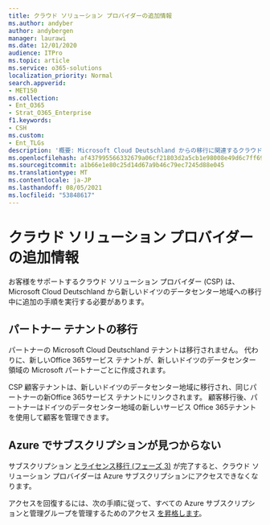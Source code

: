 ```yaml
---
title: クラウド ソリューション プロバイダーの追加情報
ms.author: andyber
author: andybergen
manager: laurawi
ms.date: 12/01/2020
audience: ITPro
ms.topic: article
ms.service: o365-solutions
localization_priority: Normal
search.appverid:
- MET150
ms.collection:
- Ent_O365
- Strat_O365_Enterprise
f1.keywords:
- CSH
ms.custom:
- Ent_TLGs
description: '概要: Microsoft Cloud Deutschland からの移行に関連するクラウド ソリューション プロバイダーの追加情報。'
ms.openlocfilehash: af437995566332679a06cf21803d2a5cb1e98008e49d6c7ff6927cf106abb2a9
ms.sourcegitcommit: a1b66e1e80c25d14d67a9b46c79ec7245d88e045
ms.translationtype: MT
ms.contentlocale: ja-JP
ms.lasthandoff: 08/05/2021
ms.locfileid: "53848617"
---
```

# <a name="additional-information-for-cloud-solution-providers"></a>クラウド ソリューション プロバイダーの追加情報

お客様をサポートするクラウド ソリューション プロバイダー (CSP) は、Microsoft Cloud Deutschland から新しいドイツのデータセンター地域への移行中に追加の手順を実行する必要があります。

## <a name="partner-tenant-migration"></a>パートナー テナントの移行

パートナーの Microsoft Cloud Deutschland テナントは移行されません。 代わりに、新しいOffice 365サービス テナントが、新しいドイツのデータセンター領域の Microsoft パートナーごとに作成されます。

CSP 顧客テナントは、新しいドイツのデータセンター地域に移行され、同じパートナーの新Office 365サービス テナントにリンクされます。 顧客移行後、パートナーはドイツのデータセンター地域の新しいサービス Office 365テナントを使用して顧客を管理できます。

## <a name="missing-subscriptions-in-azure"></a>Azure でサブスクリプションが見つからない

サブスクリプション [とライセンス移行 (フェーズ 3)](ms-cloud-germany-transition-phases.md#phase-3-subscription-transfer) が完了すると、クラウド ソリューション プロバイダーは Azure サブスクリプションにアクセスできなくなります。

アクセスを回復するには、次の手順に従って、すべての Azure サブスクリプションと管理グループを管理するためのアクセス [を昇格します](/azure/role-based-access-control/elevate-access-global-admin)。
